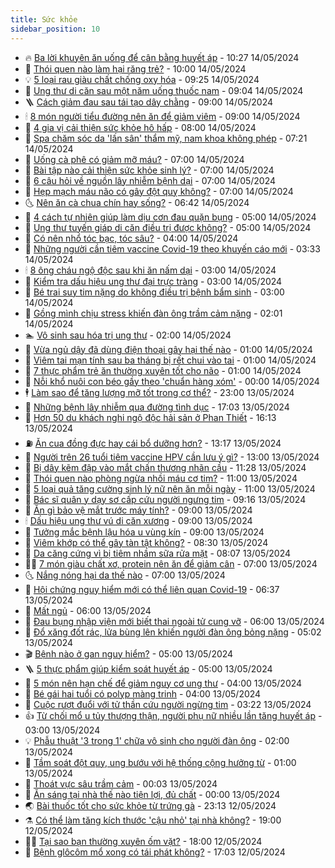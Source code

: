 ```yaml
---
title: Sức khỏe
sidebar_position: 10
---
```


<!-- vnexpress-suc-khoe:START -->
- 🔥 [Ba lời khuyên ăn uống để cân bằng huyết áp](https://vnexpress.net/ba-loi-khuyen-an-uong-de-can-bang-huyet-ap-4745923.html) - 10:27 14/05/2024
- 🥰 [Thói quen nào làm hại răng trẻ?](https://vnexpress.net/thoi-quen-nao-lam-hai-rang-tre-4745638.html) - 10:00 14/05/2024
- 💡 [5 loại rau giàu chất chống oxy hóa](https://vnexpress.net/5-loai-rau-giau-chat-chong-oxy-hoa-4745871.html) - 09:25 14/05/2024
- 🤗 [Ung thư di căn sau một năm uống thuốc nam](https://vnexpress.net/ung-thu-di-can-sau-mot-nam-uong-thuoc-nam-4745960.html) - 09:04 14/05/2024
- 🪜 [Cách giảm đau sau tái tạo dây chằng](https://vnexpress.net/cach-giam-dau-sau-tai-tao-day-chang-4745891.html) - 09:00 14/05/2024
- 🕯 [8 món người tiểu đường nên ăn để giảm viêm](https://vnexpress.net/8-mon-nguoi-tieu-duong-nen-an-de-giam-viem-4745660.html) - 09:00 14/05/2024
- 🤭 [4 gia vị cải thiện sức khỏe hô hấp](https://vnexpress.net/4-gia-vi-cai-thien-suc-khoe-ho-hap-4745770.html) - 08:00 14/05/2024
- 👀 [Spa chăm sóc da &#39;lấn sân&#39; thẩm mỹ, nam khoa không phép](https://vnexpress.net/spa-cham-soc-da-lan-san-tham-my-nam-khoa-khong-phep-4745881.html) - 07:21 14/05/2024
- 🌋 [Uống cà phê có giảm mỡ máu?](https://vnexpress.net/uong-ca-phe-co-giam-mo-mau-4745873.html) - 07:00 14/05/2024
- 🫶 [Bài tập nào cải thiện sức khỏe sinh lý?](https://vnexpress.net/bai-tap-nao-cai-thien-suc-khoe-sinh-ly-4745841.html) - 07:00 14/05/2024
- 🦆 [6 câu hỏi về nguồn lây nhiễm bệnh dại](https://vnexpress.net/6-cau-hoi-ve-nguon-lay-nhiem-benh-dai-4745798.html) - 07:00 14/05/2024
- 🚀 [Hẹp mạch máu não có gây đột quỵ không?](https://vnexpress.net/hep-mach-mau-nao-co-gay-dot-quy-khong-4745756.html) - 07:00 14/05/2024
- 🌜 [Nên ăn cà chua chín hay sống?](https://vnexpress.net/nen-an-ca-chua-chin-hay-song-4745298.html) - 06:42 14/05/2024
- 🧰 [4 cách tự nhiên giúp làm dịu cơn đau quặn bụng](https://vnexpress.net/4-cach-tu-nhien-giup-lam-diu-con-dau-quan-bung-4745779.html) - 05:00 14/05/2024
- 💫 [Ung thư tuyến giáp di căn điều trị được không?](https://vnexpress.net/ung-thu-tuyen-giap-di-can-dieu-tri-duoc-khong-4745765.html) - 05:00 14/05/2024
- 🌝 [Có nên nhổ tóc bạc, tóc sâu?](https://vnexpress.net/co-nen-nho-toc-bac-toc-sau-4745810.html) - 04:00 14/05/2024
- 🗽 [Những người cần tiêm vaccine Covid-19 theo khuyến cáo mới](https://vnexpress.net/nhung-nguoi-can-tiem-vaccine-covid-19-theo-khuyen-cao-moi-4745670.html) - 03:33 14/05/2024
- 🕯 [8 ông cháu ngộ độc sau khi ăn nấm dại](https://vnexpress.net/8-nguoi-ngo-doc-sau-khi-an-nam-4745859.html) - 03:00 14/05/2024
- 🦅 [Kiểm tra dấu hiệu ung thư đại trực tràng](https://vnexpress.net/kiem-tra-dau-hieu-ung-thu-dai-truc-trang-4745663.html) - 03:00 14/05/2024
- 🦆 [Bé trai suy tim nặng do không điều trị bệnh bẩm sinh](https://vnexpress.net/be-trai-suy-tim-nang-do-khong-dieu-tri-benh-bam-sinh-4744799.html) - 03:00 14/05/2024
- 🎊 [Gồng mình chịu stress khiến đàn ông trầm cảm nặng](https://vnexpress.net/gong-minh-chiu-stress-khien-dan-ong-tram-cam-nang-4745372.html) - 02:01 14/05/2024
- 🏊 [Vô sinh sau hóa trị ung thư](https://vnexpress.net/vo-sinh-sau-hoa-tri-ung-thu-4745703.html) - 02:00 14/05/2024
- 📝 [Vừa ngủ dậy đã dùng điện thoại gây hại thế nào](https://vnexpress.net/vua-ngu-day-da-dung-dien-thoai-gay-hai-the-nao-4745631.html) - 01:00 14/05/2024
- 💯 [Viêm tai mạn tính sau ba tháng bị rết chui vào tai](https://vnexpress.net/viem-tai-man-tinh-sau-ba-thang-bi-ret-chui-vao-tai-4745490.html) - 01:00 14/05/2024
- 🌊 [7 thực phẩm trẻ ăn thường xuyên tốt cho não](https://vnexpress.net/7-thuc-pham-tre-an-thuong-xuyen-tot-cho-nao-4745465.html) - 01:00 14/05/2024
- 🚀 [Nỗi khổ nuôi con béo gầy theo &#39;chuẩn hàng xóm&#39;](https://vnexpress.net/noi-kho-nuoi-con-beo-gay-theo-chuan-hang-xom-4743806.html) - 00:00 14/05/2024
- 🕴 [Làm sao để tăng lượng mỡ tốt trong cơ thể?](https://vnexpress.net/lam-sao-de-tang-luong-mo-tot-trong-co-the-4745640.html) - 23:00 13/05/2024
- 🗽 [Những bệnh lây nhiễm qua đường tình dục](https://vnexpress.net/nhung-benh-lay-nhiem-qua-duong-tinh-duc-4745548.html) - 17:03 13/05/2024
- 🎡 [Hơn 50 du khách nghi ngộ độc hải sản ở Phan Thiết](https://vnexpress.net/hon-50-du-khach-o-phan-thiet-nghi-ngo-doc-thuc-pham-4745643.html) - 16:13 13/05/2024
- ⛽️ [Ăn cua đồng đực hay cái bổ dưỡng hơn?](https://vnexpress.net/an-cua-dong-duc-hay-cai-bo-duong-hon-4745305.html) - 13:17 13/05/2024
- 🦆 [Người trên 26 tuổi tiêm vaccine HPV cần lưu ý gì?](https://vnexpress.net/nguoi-tren-26-tuoi-tiem-vaccine-hpv-can-luu-y-gi-4745467.html) - 13:00 13/05/2024
- 🤩 [Bị dây kẽm đập vào mắt chấn thương nhãn cầu](https://vnexpress.net/bi-day-kem-dap-vao-mat-chan-thuong-nhan-cau-4745594.html) - 11:28 13/05/2024
- 🦒 [Thói quen nào phòng ngừa nhồi máu cơ tim?](https://vnexpress.net/thoi-quen-nao-phong-ngua-nhoi-mau-co-tim-4745449.html) - 11:00 13/05/2024
- 💫 [5 loại quả tăng cường sinh lý nữ nên ăn mỗi ngày](https://vnexpress.net/5-loai-qua-tang-cuong-sinh-ly-nu-nen-an-moi-ngay-4745343.html) - 11:00 13/05/2024
- 🐘 [Bác sĩ quân y dạy sơ cấp cứu người ngưng tim](https://vnexpress.net/bac-si-quan-y-day-so-cap-cuu-nguoi-ngung-tim-4745441.html) - 09:16 13/05/2024
- 🚀 [Ăn gì bảo vệ mắt trước máy tính?](https://vnexpress.net/an-gi-bao-ve-mat-truoc-may-tinh-4745522.html) - 09:00 13/05/2024
- 🕯 [Dấu hiệu ung thư vú di căn xương](https://vnexpress.net/dau-hieu-ung-thu-vu-di-can-xuong-4745453.html) - 09:00 13/05/2024
- 🦏 [Tưởng mắc bệnh lậu hóa u vùng kín](https://vnexpress.net/tuong-mac-benh-lau-hoa-u-vung-kin-4745417.html) - 09:00 13/05/2024
- 🦄 [Viêm khớp có thể gây tàn tật không?](https://vnexpress.net/viem-khop-co-the-gay-tan-tat-khong-4745345.html) - 08:30 13/05/2024
- 🦒 [Da căng cứng vì bị tiêm nhầm sữa rửa mặt](https://vnexpress.net/nhap-vien-vi-bi-tiem-nham-sua-rua-mat-vao-da-4745461.html) - 08:07 13/05/2024
- 👨‍🏫 [7 món giàu chất xơ, protein nên ăn để giảm cân](https://vnexpress.net/7-mon-giau-chat-xo-protein-nen-an-de-giam-can-4745397.html) - 07:00 13/05/2024
- 🌜 [Nắng nóng hại da thế nào](https://vnexpress.net/nang-nong-hai-da-the-nao-4745392.html) - 07:00 13/05/2024
- 🚀 [Hội chứng nguy hiểm mới có thể liên quan Covid-19](https://vnexpress.net/hoi-chung-nguy-hiem-moi-co-the-lien-quan-covid-19-4745359.html) - 06:37 13/05/2024
- 💃 [Mất ngủ](https://vnexpress.net/mat-ngu-4745326.html) - 06:00 13/05/2024
- 💯 [Đau bụng nhập viện mới biết thai ngoài tử cung vỡ](https://vnexpress.net/dau-bung-nhap-vien-moi-biet-thai-ngoai-tu-cung-vo-4745321.html) - 06:00 13/05/2024
- 🤔 [Đổ xăng đốt rác, lửa bùng lên khiến người đàn ông bỏng nặng](https://vnexpress.net/do-xang-dot-rac-lua-bung-len-khien-nguoi-dan-ong-bong-nang-4745342.html) - 05:02 13/05/2024
- 🎬 [Bệnh nào ở gan nguy hiểm?](https://vnexpress.net/benh-nao-o-gan-nguy-hiem-4745388.html) - 05:00 13/05/2024
- 🪜 [5 thực phẩm giúp kiểm soát huyết áp](https://vnexpress.net/5-thuc-pham-giup-kiem-soat-huyet-ap-4745353.html) - 05:00 13/05/2024
- 🦣 [5 món nên hạn chế để giảm nguy cơ ung thư](https://vnexpress.net/5-mon-nen-han-che-de-giam-nguy-co-ung-thu-4745284.html) - 04:00 13/05/2024
- 🧐 [Bé gái hai tuổi có polyp màng trinh](https://vnexpress.net/be-gai-hai-tuoi-co-polyp-mang-trinh-4745196.html) - 04:00 13/05/2024
- 🤡 [Cuộc rượt đuổi với tử thần cứu người ngừng tim](https://vnexpress.net/cuoc-ruot-duoi-voi-tu-than-cuu-nguoi-ngung-tim-4743977.html) - 03:22 13/05/2024
- 👍 [Từ chối mổ u tủy thượng thận, người phụ nữ nhiều lần tăng huyết áp](https://vnexpress.net/tu-choi-mo-u-tuy-thuong-than-nguoi-phu-nu-nhieu-lan-tang-huyet-ap-4745304.html) - 03:00 13/05/2024
- 💡 [Phẫu thuật &#39;3 trong 1&#39; chữa vô sinh cho người đàn ông](https://vnexpress.net/phau-thuat-3-trong-1-chua-vo-sinh-cho-nguoi-dan-ong-4745267.html) - 02:00 13/05/2024
- 💯 [Tầm soát đột quỵ, ung bướu với hệ thống cộng hưởng từ](https://vnexpress.net/tam-soat-dot-quy-ung-buou-voi-he-thong-cong-huong-tu-4744538.html) - 01:00 13/05/2024
- 🧠 [Thoát vực sâu trầm cảm](https://vnexpress.net/bi-quyet-giup-nguoi-phu-nu-thoat-vuc-sau-tram-cam-4743358.html) - 00:03 13/05/2024
- 🎡 [Ăn sáng tại nhà thế nào tiện lợi, đủ chất](https://vnexpress.net/an-sang-tai-nha-the-nao-tien-loi-du-chat-4745061.html) - 00:00 13/05/2024
- 🌏 [Bài thuốc tốt cho sức khỏe từ trứng gà](https://vnexpress.net/bai-thuoc-tot-cho-suc-khoe-tu-trung-ga-4745184.html) - 23:13 12/05/2024
- ⚗️ [Có thể làm tăng kích thước &#39;cậu nhỏ&#39; tại nhà không?](https://vnexpress.net/co-the-lam-tang-kich-thuoc-cau-nho-tai-nha-khong-4739964.html) - 19:00 12/05/2024
- 👨‍🏫 [Tại sao bạn thường xuyên ốm vặt?](https://vnexpress.net/tai-sao-ban-thuong-xuyen-om-vat-4745265.html) - 18:00 12/05/2024
- 🤖 [Bệnh glôcôm mổ xong có tái phát không?](https://vnexpress.net/benh-glocom-mo-xong-co-tai-phat-khong-4745173.html) - 17:03 12/05/2024<!-- vnexpress-suc-khoe:END -->

